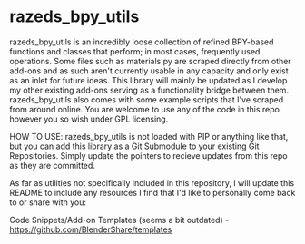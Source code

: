 # razeds_bpy_utils

razeds_bpy_utils is an incredibly loose collection of refined BPY-based functions and classes that perform; in most cases, frequently used operations. Some files such as materials.py are scraped directly from other add-ons and as such aren't currently usable in any capacity and only exist as an inlet for future ideas. This library will mainly be updated as I develop my other existing add-ons serving as a functionality bridge between them. razeds_bpy_utils also comes with some example scripts that I've scraped from around online. You are welcome to use any of the code in this repo however you so wish under GPL licensing.

HOW TO USE: razeds_bpy_utils is not loaded with PIP or anything like that, but you can add this library as a Git Submodule to your existing Git Repositories. Simply update the pointers to recieve updates from this repo as they are committed.

As far as utilities not specifically included in this repository, I will update this README to include any resources I find that I'd like to personally come back to or share with you:

Code Snippets/Add-on Templates (seems a bit outdated) - https://github.com/BlenderShare/templates